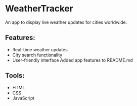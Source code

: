 # WeatherTracker
An app to display live weather updates for cities worldwide.
## Features:
- Real-time weather updates
- City search functionality
- User-friendly interface
Added app features to README.md

## Tools:
- HTML
- CSS
- JavaScript
